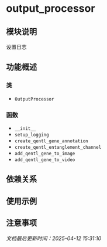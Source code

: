 # output_processor

## 模块说明
设置日志

## 功能概述

### 类

- `OutputProcessor`

### 函数

- `__init__`
- `setup_logging`
- `create_qentl_gene_annotation`
- `create_qentl_entanglement_channel`
- `add_qentl_gene_to_image`
- `add_qentl_gene_to_video`

## 依赖关系

## 使用示例

## 注意事项

*文档最后更新时间：2025-04-12 15:31:10*